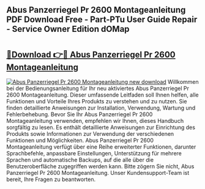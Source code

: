 ## Abus Panzerriegel Pr 2600 Montageanleitung PDF Download Free - Part-PTu User Guide Repair - Service Owner Edition dOMap

# <h2><a href="http://df6nq3h.blite.top/?on=Abus+Panzerriegel+Pr+2600+Montageanleitung">🔗Download 👉🔴 Abus Panzerriegel Pr 2600 Montageanleitung</a></h2>

[![Abus Panzerriegel Pr 2600 Montageanleitung new download](https://i.imgur.com/lujVjoI.png)](http://df6nq3h.blite.top/?on=Abus+Panzerriegel+Pr+2600+Montageanleitung)
Willkommen bei der Bedienungsanleitung für Ihr neu aktiviertes Abus Panzerriegel Pr 2600 Montageanleitung. Dieser umfassende Leitfaden soll Ihnen helfen, alle Funktionen und Vorteile Ihres Produkts zu verstehen und zu nutzen. Sie finden detaillierte Anweisungen zur Installation, Verwendung, Wartung und Fehlerbehebung. Bevor Sie Ihr Abus Panzerriegel Pr 2600 Montageanleitung verwenden, empfehlen wir Ihnen, dieses Handbuch sorgfältig zu lesen. Es enthält detaillierte Anweisungen zur Einrichtung des Produkts sowie Informationen zur Verwendung der verschiedenen Funktionen und Möglichkeiten. Abus Panzerriegel Pr 2600 Montageanleitung verfügt über eine Reihe erweiterter Funktionen, darunter Sprachbefehle, anpassbare Einstellungen, Unterstützung für mehrere Sprachen und automatische Backups, auf die alle über die Benutzeroberfläche zugegriffen werden kann. Bitte zögern Sie nicht, Abus Panzerriegel Pr 2600 Montageanleitung. Unser Kundensupport-Team ist bereit, Ihre Fragen zu beantworten.
